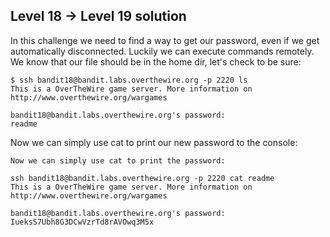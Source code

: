 ## Level 18 -> Level 19 solution

In this challenge we need to find a way to get our password, even if we get automatically disconnected.
Luckily we can execute commands remotely.
We know that our file should be in the home dir, let's check to be sure:

```console
$ ssh bandit18@bandit.labs.overthewire.org -p 2220 ls
This is a OverTheWire game server. More information on http://www.overthewire.org/wargames

bandit18@bandit.labs.overthewire.org's password:
readme
```
Now we can simply use cat to print our new password to the console:
```console
Now we can simply use cat to print the password:

ssh bandit18@bandit.labs.overthewire.org -p 2220 cat readme
This is a OverTheWire game server. More information on http://www.overthewire.org/wargames

bandit18@bandit.labs.overthewire.org's password:
IueksS7Ubh8G3DCwVzrTd8rAVOwq3M5x
```
